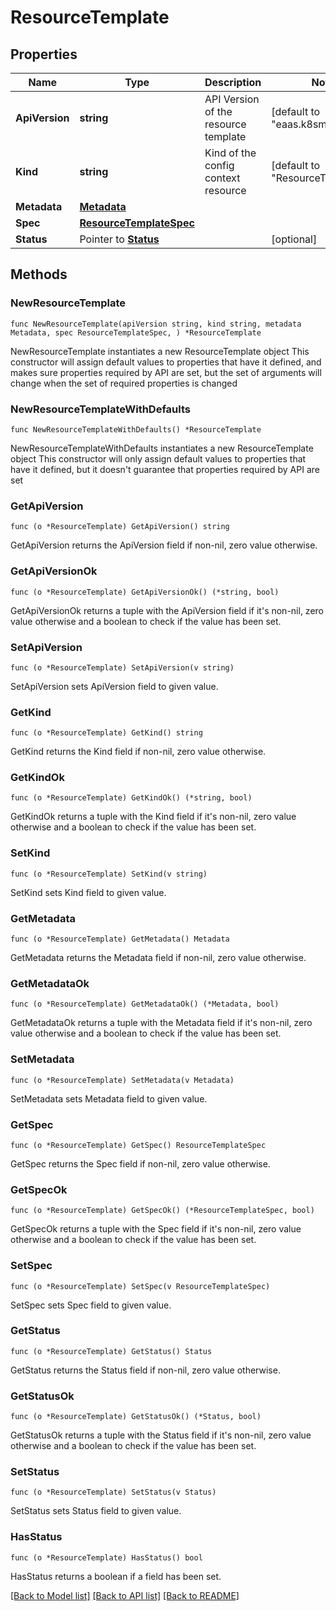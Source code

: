 # ResourceTemplate

## Properties

Name | Type | Description | Notes
------------ | ------------- | ------------- | -------------
**ApiVersion** | **string** | API Version of the resource template | [default to "eaas.k8smgmt.io/v1"]
**Kind** | **string** | Kind of the config context resource | [default to "ResourceTemplate"]
**Metadata** | [**Metadata**](Metadata.md) |  | 
**Spec** | [**ResourceTemplateSpec**](ResourceTemplateSpec.md) |  | 
**Status** | Pointer to [**Status**](Status.md) |  | [optional] 

## Methods

### NewResourceTemplate

`func NewResourceTemplate(apiVersion string, kind string, metadata Metadata, spec ResourceTemplateSpec, ) *ResourceTemplate`

NewResourceTemplate instantiates a new ResourceTemplate object
This constructor will assign default values to properties that have it defined,
and makes sure properties required by API are set, but the set of arguments
will change when the set of required properties is changed

### NewResourceTemplateWithDefaults

`func NewResourceTemplateWithDefaults() *ResourceTemplate`

NewResourceTemplateWithDefaults instantiates a new ResourceTemplate object
This constructor will only assign default values to properties that have it defined,
but it doesn't guarantee that properties required by API are set

### GetApiVersion

`func (o *ResourceTemplate) GetApiVersion() string`

GetApiVersion returns the ApiVersion field if non-nil, zero value otherwise.

### GetApiVersionOk

`func (o *ResourceTemplate) GetApiVersionOk() (*string, bool)`

GetApiVersionOk returns a tuple with the ApiVersion field if it's non-nil, zero value otherwise
and a boolean to check if the value has been set.

### SetApiVersion

`func (o *ResourceTemplate) SetApiVersion(v string)`

SetApiVersion sets ApiVersion field to given value.


### GetKind

`func (o *ResourceTemplate) GetKind() string`

GetKind returns the Kind field if non-nil, zero value otherwise.

### GetKindOk

`func (o *ResourceTemplate) GetKindOk() (*string, bool)`

GetKindOk returns a tuple with the Kind field if it's non-nil, zero value otherwise
and a boolean to check if the value has been set.

### SetKind

`func (o *ResourceTemplate) SetKind(v string)`

SetKind sets Kind field to given value.


### GetMetadata

`func (o *ResourceTemplate) GetMetadata() Metadata`

GetMetadata returns the Metadata field if non-nil, zero value otherwise.

### GetMetadataOk

`func (o *ResourceTemplate) GetMetadataOk() (*Metadata, bool)`

GetMetadataOk returns a tuple with the Metadata field if it's non-nil, zero value otherwise
and a boolean to check if the value has been set.

### SetMetadata

`func (o *ResourceTemplate) SetMetadata(v Metadata)`

SetMetadata sets Metadata field to given value.


### GetSpec

`func (o *ResourceTemplate) GetSpec() ResourceTemplateSpec`

GetSpec returns the Spec field if non-nil, zero value otherwise.

### GetSpecOk

`func (o *ResourceTemplate) GetSpecOk() (*ResourceTemplateSpec, bool)`

GetSpecOk returns a tuple with the Spec field if it's non-nil, zero value otherwise
and a boolean to check if the value has been set.

### SetSpec

`func (o *ResourceTemplate) SetSpec(v ResourceTemplateSpec)`

SetSpec sets Spec field to given value.


### GetStatus

`func (o *ResourceTemplate) GetStatus() Status`

GetStatus returns the Status field if non-nil, zero value otherwise.

### GetStatusOk

`func (o *ResourceTemplate) GetStatusOk() (*Status, bool)`

GetStatusOk returns a tuple with the Status field if it's non-nil, zero value otherwise
and a boolean to check if the value has been set.

### SetStatus

`func (o *ResourceTemplate) SetStatus(v Status)`

SetStatus sets Status field to given value.

### HasStatus

`func (o *ResourceTemplate) HasStatus() bool`

HasStatus returns a boolean if a field has been set.


[[Back to Model list]](../README.md#documentation-for-models) [[Back to API list]](../README.md#documentation-for-api-endpoints) [[Back to README]](../README.md)



